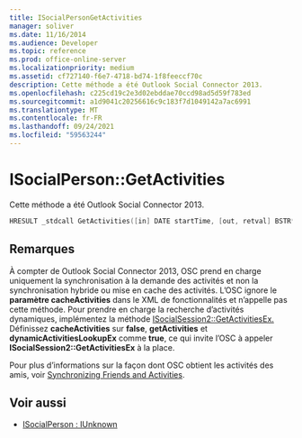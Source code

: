```yaml
---
title: ISocialPersonGetActivities
manager: soliver
ms.date: 11/16/2014
ms.audience: Developer
ms.topic: reference
ms.prod: office-online-server
ms.localizationpriority: medium
ms.assetid: cf727140-f6e7-4718-bd74-1f8feeccf70c
description: Cette méthode a été Outlook Social Connector 2013.
ms.openlocfilehash: c225cd19c2e3d02ebddae70ccd98ad5d59f783ed
ms.sourcegitcommit: a1d9041c20256616c9c183f7d1049142a7ac6991
ms.translationtype: MT
ms.contentlocale: fr-FR
ms.lasthandoff: 09/24/2021
ms.locfileid: "59563244"
---
```

# <a name="isocialpersongetactivities"></a>ISocialPerson::GetActivities

Cette méthode a été Outlook Social Connector 2013.
  
```cpp
HRESULT _stdcall GetActivities([in] DATE startTime, [out, retval] BSTR* activities);
```

## <a name="remarks"></a>Remarques

À compter de Outlook Social Connector 2013, OSC prend en charge uniquement la synchronisation à la demande des activités et non la synchronisation hybride ou mise en cache des activités. L’OSC ignore le **paramètre cacheActivities** dans le XML de fonctionnalités et n’appelle pas cette méthode. Pour prendre en charge la recherche d’activités dynamiques, implémentez la méthode [ISocialSession2::GetActivitiesEx.](isocialsession2-getactivitiesex.md) Définissez **cacheActivities** sur **false**, **getActivities** et **dynamicActivitiesLookupEx** comme **true**, ce qui invite l’OSC à appeler **ISocialSession2::GetActivitiesEx** à la place. 
  
Pour plus d’informations sur la façon dont OSC obtient les activités des amis, voir [Synchronizing Friends and Activities](synchronizing-friends-and-activities.md). 
  
## <a name="see-also"></a>Voir aussi

- [ISocialPerson : IUnknown](isocialpersoniunknown.md)

